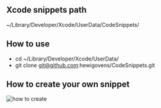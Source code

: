 ## Xcode snippets path

~/Library/Developer/Xcode/UserData/CodeSnippets/

## How to use

* cd ~/Library/Developer/Xcode/UserData/
* git clone git@github.com:hewigovens/CodeSnippets.git


## How to create your own snippet

![how to create](https://raw.githubusercontent.com/burczyk/XcodeSwiftSnippets/master/assets/xcode-add-code-snippet-2.gif)